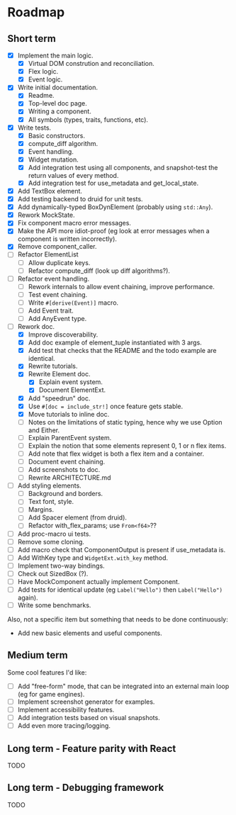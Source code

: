 # Roadmap

## Short term

- [X] Implement the main logic.
  - [X] Virtual DOM constrution and reconciliation.
  - [X] Flex logic.
  - [X] Event logic.
- [X] Write initial documentation.
  - [X] Readme.
  - [X] Top-level doc page.
  - [X] Writing a component.
  - [X] All symbols (types, traits, functions, etc).
- [X] Write tests.
  - [X] Basic constructors.
  - [X] compute_diff algorithm.
  - [X] Event handling.
  - [X] Widget mutation.
  - [X] Add integration test using all components, and snapshot-test the return values of every method.
  - [X] Add integration test for use_metadata and get_local_state.
- [X] Add TextBox element.
- [X] Add testing backend to druid for unit tests.
- [X] Add dynamically-typed BoxDynElement (probably using `std::Any`).
- [X] Rework MockState.
- [X] Fix component macro error messages.
- [X] Make the API more idiot-proof (eg look at error messages when a component is written incorrectly).
- [X] Remove component_caller.
- [ ] Refactor ElementList
  - [ ] Allow duplicate keys.
  - [ ] Refactor compute_diff (look up diff algorithms?).
- [ ] Refactor event handling.
  - [ ] Rework internals to allow event chaining, improve performance.
  - [ ] Test event chaining.
  - [ ] Write `#[derive(Event)]` macro.
  - [ ] Add Event trait.
  - [ ] Add AnyEvent type.
- [ ] Rework doc.
  - [X] Improve discoverability.
  - [X] Add doc example of element_tuple instantiated with 3 args.
  - [X] Add test that checks that the README and the todo example are identical.
  - [X] Rewrite tutorials.
  - [X] Rewrite Element doc.
    - [X] Explain event system.
    - [X] Document ElementExt.
  - [X] Add "speedrun" doc.
  - [X] Use `#[doc = include_str!]` once feature gets stable.
  - [X] Move tutorials to inline doc.
  - [ ] Notes on the limitations of static typing, hence why we use Option and Either.
  - [ ] Explain ParentEvent system.
  - [ ] Explain the notion that some elements represent 0, 1 or n flex items.
  - [ ] Add note that flex widget is both a flex item and a container.
  - [ ] Document event chaining.
  - [ ] Add screenshots to doc.
  - [ ] Rewrite ARCHITECTURE.md
- [ ] Add styling elements.
  - [ ] Background and borders.
  - [ ] Text font, style.
  - [ ] Margins.
  - [ ] Add Spacer element (from druid).
  - [ ] Refactor with_flex_params; use `From<f64>`??
- [ ] Add proc-macro ui tests.
- [ ] Remove some cloning.
- [ ] Add macro check that ComponentOutput is present if use_metadata is.
- [ ] Add WithKey type and `WidgetExt.with_key` method.
- [ ] Implement two-way bindings.
- [ ] Check out SizedBox (?).
- [ ] Have MockComponent actually implement Component.
- [ ] Add tests for identical update (eg `Label("Hello")` then `Label("Hello")` again).
- [ ] Write some benchmarks.

Also, not a specific item but something that needs to be done continuously:

- Add new basic elements and useful components.

## Medium term

Some cool features I'd like:

- [ ] Add "free-form" mode, that can be integrated into an external main loop (eg for game engines).
- [ ] Implement screenshot generator for examples.
- [ ] Implement accessibility features.
- [ ] Add integration tests based on visual snapshots.
- [ ] Add even more tracing/logging.

## Long term - Feature parity with React

TODO

## Long term - Debugging framework

TODO
